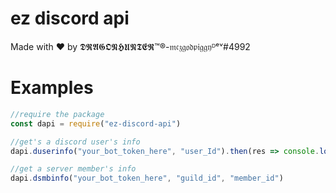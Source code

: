 # ez discord api
Made with ❤️ by 𝕯𝕽𝕬𝕲𝕺𝕹𝕳𝖀𝕹𝕿𝕰𝕽™®-𝔪𝔠𝔷𝔤𝔬𝔡𝔭𝔦𝔤𝔤𝔶ᴰᵉᵛ#4992
# Examples
```js
//require the package
const dapi = require("ez-discord-api")

//get's a discord user's info
dapi.duserinfo("your_bot_token_here", "user_Id").then(res => console.log(res))

//get a server member's info
dapi.dsmbinfo("your_bot_token_here", "guild_id", "member_id")
```